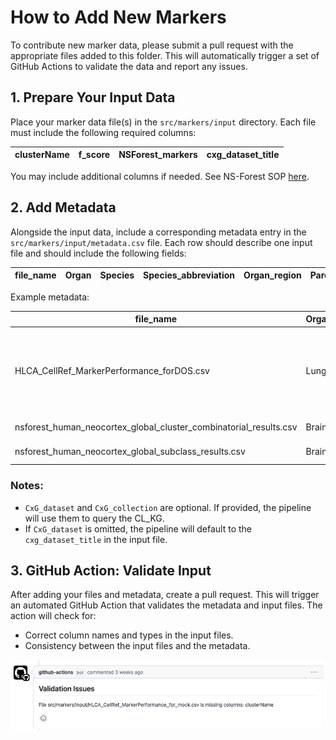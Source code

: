 # How to Add New Markers

To contribute new marker data, please submit a pull request with the appropriate files added to this folder. This will automatically trigger a set of GitHub Actions to validate the data and report any issues.

## 1. Prepare Your Input Data

Place your marker data file(s) in the `src/markers/input` directory. Each file must include the following required columns:

| clusterName | f_score | NSForest_markers | cxg_dataset_title |
|-------------|---------|------------------|-------------------|

You may include additional columns if needed. See NS-Forest SOP [here](https://docs.google.com/document/d/1gkBGF5EIATI_ki0hRjC99irbr7dsuLFk/edit).

## 2. Add Metadata

Alongside the input data, include a corresponding metadata entry in the `src/markers/input/metadata.csv` file. Each row should describe one input file and should include the following fields:

| file_name | Organ | Species | Species_abbreviation | Organ_region | Parent | Marker_set_xref | CxG_collection | CxG_dataset |
|-----------|--------|---------|------------------------|----------------|---------|--------------------|------------------|---------------|

Example metadata:

| file_name | Organ | Species | Species_abbreviation | Organ_region | Parent | Marker_set_xref | CxG_collection | CxG_dataset |
|-----------|--------|---------|------------------------|----------------|---------|--------------------|------------------|---------------|
| HLCA_CellRef_MarkerPerformance_forDOS.csv | Lung | NCBITaxon:9606 | Human | UBERON:0002048 | SO:0001260 | https://doi.org/10.5281/zenodo.11165918 | https://cellxgene.cziscience.com/collections/6f6d381a-7701-4781-935c-db10d30de293 | *An integrated cell atlas of the human lung in health and disease (core)* |
| nsforest_human_neocortex_global_cluster_combinatorial_results.csv | Brain | NCBITaxon:9606 | Human | UBERON:0001950 | SO:0001260 | https://doi.org/10.5281/zenodo.11165918 | https://cellxgene.cziscience.com/collections/d17249d2-0e6e-4500-abb8-e6c93fa1ac6f | |
| nsforest_human_neocortex_global_subclass_results.csv | Brain | NCBITaxon:9606 | Human | UBERON:0001950 | SO:0001260 | https://doi.org/10.5281/zenodo.11165918 | https://cellxgene.cziscience.com/collections/d17249d2-0e6e-4500-abb8-e6c93fa1ac6f | |

### Notes:
- `CxG_dataset` and `CxG_collection` are optional. If provided, the pipeline will use them to query the CL_KG.
- If `CxG_dataset` is omitted, the pipeline will default to the `cxg_dataset_title` in the input file.

## 3. GitHub Action: Validate Input
After adding your files and metadata, create a pull request. This will trigger an automated GitHub Action that validates the metadata and input files. The action will check for:

- Correct column names and types in the input files.
- Consistency between the input files and the metadata.

<img src="../../../docs/images/github_action_validate_input.png" alt="GitHub Action Validate Input" width="600"/>
